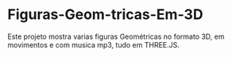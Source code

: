 # Figuras-Geom-tricas-Em-3D
Este projeto mostra varias figuras Geométricas  no formato 3D, em movimentos e com musica mp3, tudo em THREE.JS. 
